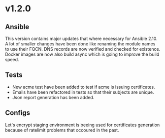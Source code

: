 # v1.2.0

## Ansible
This version contains major updates that where necessary for Ansible 2.10. A lot of smaller changes have been done like renaming the module names to use their FQCN.
DNS records are now verified and checked for existence. Docker images are now also build async which is going to improve the build speed.

## Tests
- New acme test have been added to test if acme is issuing certificates.
- Emails have been refactored in tests so that their subjects are unique.
- Json report generation has been added.

## Configs
Let's encrypt staging environment is beeing used for certificates generation because of ratelimit problems that occoured in the past.

